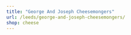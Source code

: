 ```yaml
---
title: "George And Joseph Cheesemongers"
url: /leeds/george-and-joseph-cheesemongers/
shop: cheese
---
```

